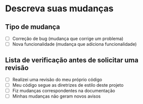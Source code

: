 
 # Descreva suas mudanças

## Tipo de mudança
- [ ] Correção de bug (mudança que corrige um problema)
- [ ] Nova funcionalidade (mudança que adiciona funcionalidade)

## Lista de verificação antes de solicitar uma revisão
- [ ] Realizei uma revisão do meu próprio código
- [ ] Meu código segue as diretrizes de estilo deste projeto
- [ ] Fiz mudanças correspondentes na documentação
- [ ] Minhas mudanças não geram novos avisos
